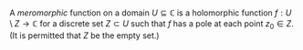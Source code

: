 A *meromorphic* function on a domain $U \subseteq \mathbb{C}$ is a holomorphic function $f: U \setminus Z \to \mathbb{C}$ for a discrete set $Z \subset U$ such that $f$ has a pole at each point $z_0 \in Z$. (It is permitted that $Z$ be the empty set.)

